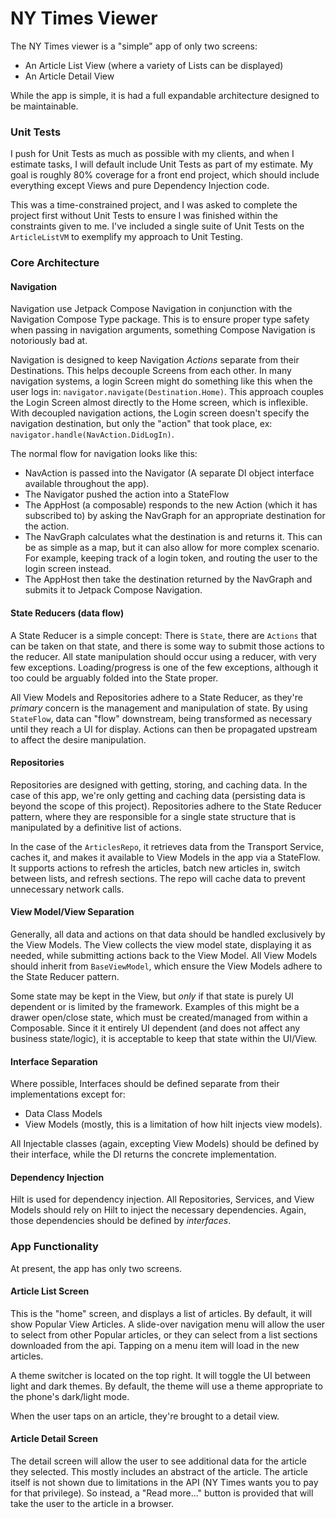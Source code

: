 # NY Times Viewer

The NY Times viewer is a "simple" app of only two screens:
 - An Article List View (where a variety of Lists can be displayed)
 - An Article Detail View

While the app is simple, it is had a full expandable architecture designed to be maintainable.

### Unit Tests

I push for Unit Tests as much as possible with my clients, and when I estimate tasks, I will default include Unit Tests as part of my estimate. My goal is roughly 80% coverage for a front end project, which should include everything except Views and pure Dependency Injection code.

This was a time-constrained project, and I was asked to complete the project first without Unit Tests to ensure I was finished within the constraints given to me. I've included a single suite of Unit Tests on the `ArticleListVM` to exemplify my approach to Unit Testing.

### Core Architecture

#### Navigation

Navigation use Jetpack Compose Navigation in conjunction with the Navigation Compose Type package. This is to ensure proper type safety when passing in navigation arguments, something Compose Navigation is notoriously bad at.

Navigation is designed to keep Navigation _Actions_ separate from their Destinations. This helps decouple Screens from each other. In many navigation systems, a login Screen might do something like this when the user logs in: `navigator.navigate(Destination.Home)`.  This approach couples the Login Screen almost directly to the Home screen, which is inflexible.  With decoupled navigation actions, the Login screen doesn't specify the navigation destination, but only the "action" that took place, ex: `navigator.handle(NavAction.DidLogIn)`.

The normal flow for navigation looks like this:
 - NavAction is passed into the Navigator (A separate DI object interface available throughout the app).
 - The Navigator pushed the action into a StateFlow
 - The AppHost (a composable) responds to the new Action (which it has subscribed to) by asking the NavGraph for an appropriate destination for the action.
 - The NavGraph calculates what the destination is and returns it. This can be as simple as a map, but it can also allow for more complex scenario. For example, keeping track of a login token, and routing the user to the login screen instead.
 - The AppHost then take the destination returned by the NavGraph and submits it to Jetpack Compose Navigation.

#### State Reducers (data flow)

A State Reducer is a simple concept: There is `State`, there are `Actions` that can be taken on that state, and there is some way to submit those actions to the reducer. All state manipulation should occur using a reducer, with very few exceptions. Loading/progress is one of the few exceptions, although it too could be arguably folded into the State proper.

All View Models and Repositories adhere to a State Reducer, as they're _primary_ concern is the management and manipulation of state. By using `StateFlow`, data can "flow" downstream, being transformed as necessary until they reach a UI for display. Actions can then be propagated upstream to affect the desire manipulation.


#### Repositories

Repositories are designed with getting, storing, and caching data. In the case of this app, we're only getting and caching data (persisting data is beyond the scope of this project). Repositories adhere to the State Reducer pattern, where they are responsible for a single state structure that is manipulated by a definitive list of actions.

In the case of the `ArticlesRepo`, it retrieves data from the Transport Service, caches it, and makes it available to View Models in the app via a StateFlow.  It supports actions to refresh the articles, batch new articles in, switch between lists, and refresh sections. The repo will cache data to prevent unnecessary network calls.

#### View Model/View Separation

Generally, all data and actions on that data should be handled exclusively by the View Models. The View collects the view model state, displaying it as needed, while submitting actions back to the View Model.  All View Models should inherit from `BaseViewModel`, which ensure the View Models adhere to the State Reducer pattern.

Some state may be kept in the View, but _only_ if that state is purely UI dependent or is limited by the framework. Examples of this might be a drawer open/close state, which must be created/managed from within a Composable. Since it it entirely UI dependent (and does not affect any business state/logic), it is acceptable to keep that state within the UI/View.

#### Interface Separation

Where possible, Interfaces should be defined separate from their implementations except for:
 - Data Class Models
 - View Models (mostly, this is a limitation of how hilt injects view models).

All Injectable classes (again, excepting View Models) should be defined by their interface, while the DI returns the concrete implementation.

#### Dependency Injection

Hilt is used for dependency injection. All Repositories, Services, and View Models should rely on Hilt to inject the necessary dependencies. Again, those dependencies should be defined by _interfaces_.


### App Functionality

At present, the app has only two screens.

#### Article List Screen

This is the "home" screen, and displays a list of articles. By default, it will show Popular View Articles.  A slide-over navigation menu will allow the user to select from other Popular articles, or they can select from a list sections downloaded from the api. Tapping on a menu item will load in the new articles.

A theme switcher is located on the top right. It will toggle the UI between light and dark themes. By default, the theme will use a theme appropriate to the phone's dark/light mode.

When the user taps on an article, they're brought to a detail view.

#### Article Detail Screen

The detail screen will allow the user to see additional data for the article they selected. This mostly includes an abstract of the article. The article itself is not shown due to limitations in the API (NY Times wants you to pay for that privilege). So instead, a "Read more..." button is provided that will take the user to the article in a browser. 
